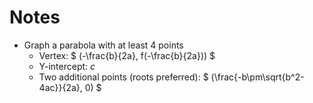 # Notes
- Graph a parabola with at least $4$ points
	- Vertex: $ (-\frac{b}{2a}, f(-\frac{b}{2a})) $
	- Y-intercept: $c$
	- Two additional points (roots preferred): $ (\frac{-b\pm\sqrt{b^2-4ac}}{2a}, 0) $